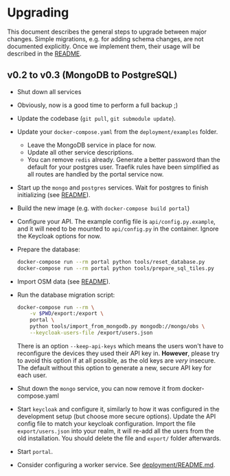 # Upgrading

This document describes the general steps to upgrade between major changes.
Simple migrations, e.g. for adding schema changes, are not documented
explicitly. Once we implement them, their usage will be described in the
[README](./README.md).


## v0.2 to v0.3 (MongoDB to PostgreSQL)

* Shut down all services
* Obviously, now is a good time to perform a full backup ;)
* Update the codebase (`git pull`, `git submodule update`).
* Update your ``docker-compose.yaml`` from the ``deployment/examples`` folder.
  * Leave the MongoDB service in place for now.
  * Update all other service descriptions. 
  * You can remove `redis` already. Generate a better password than the default for your
    postgres user. Traefik rules have been simplified as all routes are handled
    by the portal service now.
* Start up the `mongo` and `postgres` services. Wait for postgres to finish
  initializing (see [README](README.md)).
* Build the new image (e.g. with `docker-compose build portal`)
* Configure your API. The example config file is `api/config.py.example`, and
  it will need to be mounted to `api/config.py` in the container. Ignore the
  Keycloak options for now.
* Prepare the database: 
  
    ```bash
    docker-compose run --rm portal python tools/reset_database.py
    docker-compose run --rm portal python tools/prepare_sql_tiles.py
    ```
* Import OSM data (see [README](README.md)).
* Run the database migration script: 
    
    ```bash
    docker-compose run --rm \
        -v $PWD/export:/export \
        portal \
        python tools/import_from_mongodb.py mongodb://mongo/obs \
        --keycloak-users-file /export/users.json
    ```
  There is an option `--keep-api-keys` which means the users won't have to
  reconfigure the devices they used their API key in. **However**, please try
  to avoid this option if at all possible, as the old keys are *very* insecure.
  The default without this option to generate a new, secure API key for each
  user.
* Shut down the `mongo` service, you can now remove it from docker-compose.yaml
* Start `keycloak` and configure it, similarly to how it was configured in the
  development setup (but choose more secure options). Update the API config
  file to match your keycloak configuration. Import the file
  `export/users.json` into your realm, it will re-add all the users from the
  old installation. You should delete the file and `export/` folder afterwards.
* Start `portal`.
* Consider configuring a worker service. See [deployment/README.md](deployment/README.md).

